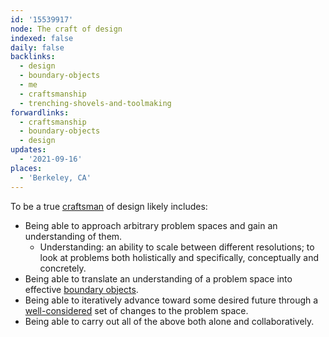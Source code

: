 ```yaml
---
id: '15539917'
node: The craft of design
indexed: false
daily: false
backlinks:
  - design
  - boundary-objects
  - me
  - craftsmanship
  - trenching-shovels-and-toolmaking
forwardlinks:
  - craftsmanship
  - boundary-objects
  - design
updates:
  - '2021-09-16'
places:
  - 'Berkeley, CA'
---
```

To be a true [craftsman](craftsmanship.md) of design likely includes:

- Being able to approach arbitrary problem spaces and gain an understanding of them. 
    - Understanding: an ability to scale between different resolutions; to look at problems both holistically and specifically, conceptually and concretely. 
- Being able to translate an understanding of a problem space into effective [boundary objects](boundary-objects.md). 
- Being able to iteratively advance toward some desired future through a [well-considered](design.md) set of changes to the problem space.
- Being able to carry out all of the above both alone and collaboratively.  
